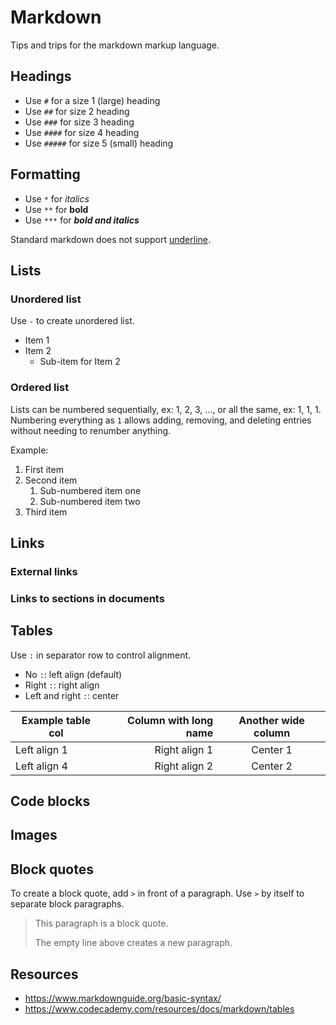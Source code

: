 # Markdown

Tips and trips for the markdown markup language.

## Headings
- Use `#` for a size 1 (large) heading
- Use `##` for size 2 heading
- Use `###` for size 3 heading
- Use `####` for size 4 heading
- Use `#####` for size 5 (small) heading

## Formatting
- Use `*` for *italics*
- Use `**` for **bold**
- Use `***` for ***bold and italics***

Standard markdown does not support <u>underline</u>.

## Lists

### Unordered list
Use `-` to create unordered list.

- Item 1
- Item 2
    - Sub-item for Item 2

### Ordered list
Lists can be numbered sequentially, ex: 1, 2, 3, ..., or all the same, ex: 1, 1, 1. Numbering everything as `1` allows adding, removing, and deleting entries without needing to renumber anything.

Example:
1. First item
1. Second item
    1. Sub-numbered item one
    1. Sub-numbered item two
1. Third item

## Links

### External links

### Links to sections in documents

## Tables

Use `:` in separator row to control alignment.
- No `:`: left align (default)
- Right `:`: right align
- Left and right `:`: center

| Example table col | Column with long name | Another wide column |
|-------------------|----------------------:|:-------------------:|
| Left align 1      | Right align 1         | Center 1            |
| Left align 4      | Right align 2         | Center 2            |

## Code blocks

## Images

## Block quotes
To create a block quote, add `>` in front of a paragraph. Use `>` by itself to separate block paragraphs.

> This paragraph is a block quote.
>
> The empty line above creates a new paragraph.

## Resources
- https://www.markdownguide.org/basic-syntax/
- https://www.codecademy.com/resources/docs/markdown/tables
